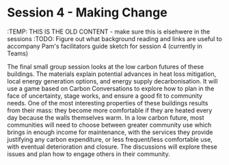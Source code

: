 # Session 4 - Making Change

:TEMP: THIS IS THE OLD CONTENT - make sure this is elsehwere in the sessions
:TODO: Figure out what background reading and links are useful to accompany Pam's facilitators guide sketch for session 4 (currently in Teams)

The final small group session looks at the low carbon futures of these buildings. The materials explain potential advances
in heat loss mitigation, local energy generation options, and energy supply decarbonisation. It will use a game based on
Carbon Conversations to explore how to plan in the face of uncertainty, stage works, and ensure a good fit to community
needs. One of the most interesting properties of these buildings results from their mass: they become more comfortable if
they are heated every day because the walls themselves warm. In a low carbon future, most communities will need to
choose between greater community use which brings in enough income for maintenance, with the services they provide
justifying any carbon expenditure, or less frequent/less comfortable use, with eventual deterioration and closure. The
discussions will explore these issues and plan how to engage others in their community.


